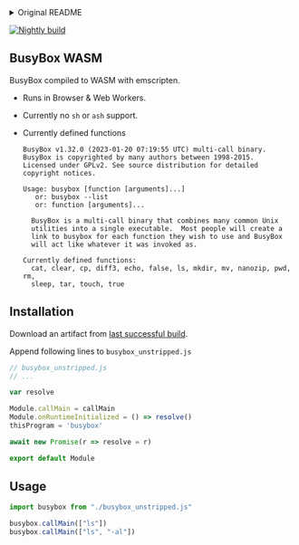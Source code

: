 
<details>
    
  <summary>Original README</summary>

> ## BusyBox + Emscripten + nanozip + diff3
> 
> Inspired by https://github.com/tbfleming/em-busybox and https://github.com/tbfleming/em-shell, this repo contains build script of BusyBox for WebAssembly without being a full fork of BusyBox, so upgrading to a new version of BusyBox is easier.
> 
> In addition to BusyBox build script, this repo also contains two [custom](https://git.busybox.net/busybox/plain/docs/new-applet-HOWTO.txt) BusyBox applets:
> - [nanozip](https://github.com/vadimkantorov/nanozip) - [miniz](https://github.com/richgel999/miniz)-based imitation of `zip` utility: `busybox nanozip [-r] [[-x EXCLUDED_PATH] ...] OUTPUT_NAME.zip INPUT_PATH [...]`.
> - [diff3](https://github.com/openbsd/src/blob/master/usr.bin/diff3/diff3prog.c) - OpenBSD-based implementation of diff3: `busybox diff3 [-exEX3] /tmp/d3a.?????????? /tmp/d3b.?????????? file1 file2 file3`
> 
> [`em-shell.c`](https://github.com/tbfleming/em-shell/blob/master/runtime/em-shell.c), [`em-shell.h`](https://github.com/tbfleming/em-shell/blob/master/runtime/em-shell.h), [`em-shell.js`](https://github.com/tbfleming/em-shell/blob/master/runtime/em-shell.js), [`arch/em/Makefile`](https://github.com/tbfleming/em-busybox/blob/master/arch/em/Makefile) are taken from excellent [tbfleming/em-shell](https://github.com/tbfleming/em-shell) and [tbfleming/em-busybox](https://github.com/tbfleming/em-shell) by [Todd Fleming](https://tbfleming.github.io/).
> 
> Patches not used for now:
> - https://github.com/tbfleming/em-busybox/commit/8c592ed5e13a7c35e0e318112bbdbc281798b6d7
> - https://github.com/tbfleming/em-busybox/commit/5fbe7c016af61b21c073652fed3b4ee4d744238d
> 
> 
> ```shell
> # native version 
> make build/native/busybox
> 
> # wasm version
> make build/wasm/busybox_unstripped.js
> ```
> 

</details>

[![Nightly build](https://github.com/k8188219/busybox_wasm/actions/workflows/make.yml/badge.svg?branch=master)](https://github.com/k8188219/busybox_wasm/actions/workflows/make.yml)

## BusyBox WASM

BusyBox compiled to WASM with emscripten.

* Runs in Browser & Web Workers.
* Currently no `sh` or `ash` support.
* Currently defined functions

  ```
  BusyBox v1.32.0 (2023-01-20 07:19:55 UTC) multi-call binary.
  BusyBox is copyrighted by many authors between 1998-2015.
  Licensed under GPLv2. See source distribution for detailed
  copyright notices.

  Usage: busybox [function [arguments]...]
     or: busybox --list
     or: function [arguments]...

    BusyBox is a multi-call binary that combines many common Unix
    utilities into a single executable.  Most people will create a
    link to busybox for each function they wish to use and BusyBox
    will act like whatever it was invoked as.

  Currently defined functions:
    cat, clear, cp, diff3, echo, false, ls, mkdir, mv, nanozip, pwd, rm,
    sleep, tar, touch, true
  ```
  
  
## Installation

Download an artifact from [last successful build](https://github.com/k8188219/busybox_wasm/actions).

Append following lines to `busybox_unstripped.js`

```js
// busybox_unstripped.js
// ...

var resolve

Module.callMain = callMain
Module.onRuntimeInitialized = () => resolve()
thisProgram = 'busybox'

await new Promise(r => resolve = r)

export default Module
```

## Usage

```js
import busybox from "./busybox_unstripped.js"

busybox.callMain(["ls"])
busybox.callMain(["ls", "-al"])
```


